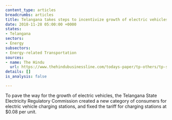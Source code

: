 ```yaml
---
content_type: articles
breadcrumbs: articles
title: Telangana takes steps to incentivize growth of electric vehicles
date: 2018-11-28 05:00:00 +0000
states:
- Telangana
sectors:
- Energy
subsectors:
- Energy-related Transportation
sources:
- name: The Hindu
  url: https://www.thehindubusinessline.com/todays-paper/tp-others/tp-states/article25553753.ece
details: []
is_analysis: false

---
```

To pave the way for the growth of electric vehicles, the Telangana State Electricity Regulatory Commission created a new category of consumers for electric vehicle charging stations, and fixed the tariff for charging stations at $0.08 per unit.